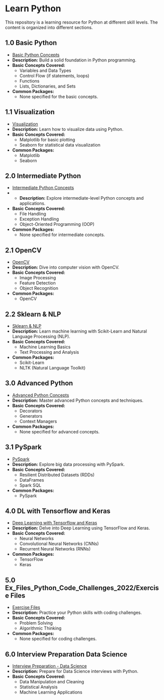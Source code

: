 # Learn Python

This repository is a learning resource for Python at different skill levels. The content is organized into different sections.

## 1.0 Basic Python
- [Basic Python Concepts](./1.0_Basic_Python/)
- **Description:** Build a solid foundation in Python programming.
- **Basic Concepts Covered:**
  - Variables and Data Types
  - Control Flow (if statements, loops)
  - Functions
  - Lists, Dictionaries, and Sets
- **Common Packages:**
  - None specified for the basic concepts.

## 1.1 Visualization
- [Visualization](./1.1_Visualization/)
- **Description:** Learn how to visualize data using Python.
- **Basic Concepts Covered:**
  - Matplotlib for basic plotting
  - Seaborn for statistical data visualization
- **Common Packages:**
  - Matplotlib
  - Seaborn

## 2.0 Intermediate Python
- [Intermediate Python Concepts](./2.0_Intermediate_Python/)
- - **Description:** Explore intermediate-level Python concepts and applications.
- **Basic Concepts Covered:**
  - File Handling
  - Exception Handling
  - Object-Oriented Programming (OOP)
- **Common Packages:**
  - None specified for intermediate concepts.

## 2.1 OpenCV
- [OpenCV](./2.1_OpenCV/)
- **Description:** Dive into computer vision with OpenCV.
- **Basic Concepts Covered:**
  - Image Processing
  - Feature Detection
  - Object Recognition
- **Common Packages:**
  - OpenCV

## 2.2 Sklearn & NLP
- [Sklearn & NLP](./2.2_Sklearn_NLP/)
- **Description:** Learn machine learning with Scikit-Learn and Natural Language Processing (NLP).
- **Basic Concepts Covered:**
  - Machine Learning Basics
  - Text Processing and Analysis
- **Common Packages:**
  - Scikit-Learn
  - NLTK (Natural Language Toolkit)

## 3.0 Advanced Python
- [Advanced Python Concepts](./3.0_Advanced_Python/)
- **Description:** Master advanced Python concepts and techniques.
- **Basic Concepts Covered:**
  - Decorators
  - Generators
  - Context Managers
- **Common Packages:**
  - None specified for advanced concepts.

## 3.1 PySpark
- [PySpark](./3.1_PySpark/)
- **Description:** Explore big data processing with PySpark.
- **Basic Concepts Covered:**
  - Resilient Distributed Datasets (RDDs)
  - DataFrames
  - Spark SQL
- **Common Packages:**
  - PySpark

## 4.0 DL with Tensorflow and Keras
- [Deep Learning with Tensorflow and Keras](./4.0_DL_Tensorflow_Keras/)
- **Description:** Delve into Deep Learning using TensorFlow and Keras.
- **Basic Concepts Covered:**
  - Neural Networks
  - Convolutional Neural Networks (CNNs)
  - Recurrent Neural Networks (RNNs)
- **Common Packages:**
  - TensorFlow
  - Keras

## 5.0 Ex_Files_Python_Code_Challenges_2022/Exercise Files
- [Exercise Files](./5.0_Ex_Files_Python_Code_Challenges_2022/)
- **Description:** Practice your Python skills with coding challenges.
- **Basic Concepts Covered:**
  - Problem Solving
  - Algorithmic Thinking
- **Common Packages:**
  - None specified for coding challenges.

## 6.0 Interview Preparation Data Science
- [Interview Preparation - Data Science](./6.0_Interview_Preparation_Data_Science/)
- **Description:** Prepare for Data Science interviews with Python.
- **Basic Concepts Covered:**
  - Data Manipulation and Cleaning
  - Statistical Analysis
  - Machine Learning Applications

